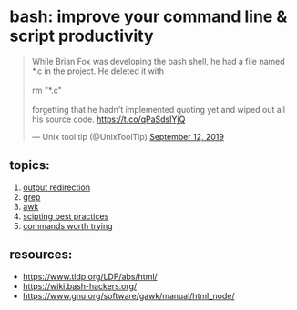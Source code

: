 
# bash: improve your command line & script productivity

<blockquote>
While Brian Fox was developing the bash shell, he had a file named *.c in the project. He deleted it with<br><br>rm &quot;*.c&quot;<br><br>forgetting that he hadn&#39;t implemented quoting yet and wiped out all his source code. <a href="https://t.co/qPaSdsIYjQ">https://t.co/qPaSdsIYjQ</a></p>&mdash; Unix tool tip (@UnixToolTip) <a href="https://twitter.com/UnixToolTip/status/1172152635727781889?ref_src=twsrc%5Etfw">September 12, 2019</a>
</blockquote>

## topics:

1. [output redirection](topics/output_redirection)
1. [grep](topics/grep)
1. [awk](topics/awk)
1. [scipting best practices](topics/scipting_best_practices)
1. [commands worth trying](topics/commands_worth_trying)

## resources:

- https://www.tldp.org/LDP/abs/html/
- https://wiki.bash-hackers.org/
- https://www.gnu.org/software/gawk/manual/html_node/
